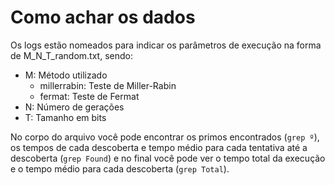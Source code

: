 # Como achar os dados

Os logs estão nomeados para indicar os parâmetros de execução na forma de M_N_T_random.txt, sendo:

- M: Método utilizado
  - millerrabin: Teste de Miller-Rabin
  - fermat: Teste de Fermat
- N: Número de gerações
- T: Tamanho em bits

No corpo do arquivo você pode encontrar os primos encontrados (`grep º`), os tempos de cada descoberta e tempo médio para cada tentativa até a descoberta (`grep Found`) e no final você pode ver o tempo total da execução e o tempo médio para cada descoberta (`grep Total`).